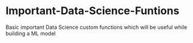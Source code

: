 # Important-Data-Science-Funtions
Basic important Data Science custom functions which will be useful while building a ML model
